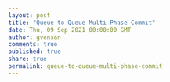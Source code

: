 ```yaml
---
layout: post
title: "Queue-to-Queue Multi-Phase Commit"
date: Thu, 09 Sep 2021 00:00:00 GMT
author: gvensan
comments: true
published: true
share: true
permalink: queue-to-queue-multi-phase-commit
---
```

